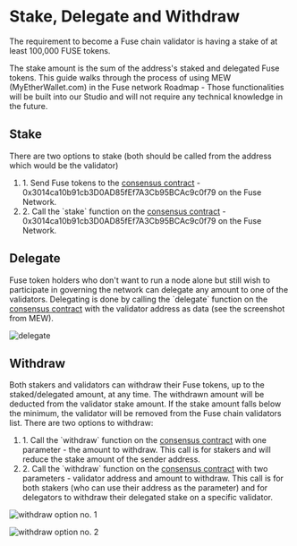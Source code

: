 # Stake, Delegate and Withdraw

The requirement to become a Fuse chain validator is having a stake of at least 100,000 FUSE tokens.&#x20;

The stake amount is the sum of the address's staked and delegated Fuse tokens. This guide walks through the process of using MEW (MyEtherWallet.com) in the Fuse network Roadmap - Those functionalities will be built into our Studio and will not require any technical knowledge in the future.

## Stake <a href="#stake" id="stake"></a>

There are two options to stake (both should be called from the address which would be the validator)

1. 1\. Send Fuse tokens to the [consensus contract](https://explorer.fuse.io/address/0x3014ca10b91cb3d0ad85fef7a3cb95bcac9c0f79) - 0x3014ca10b91cb3D0AD85fEf7A3Cb95BCAc9c0f79 on the Fuse Network.
2. 2\. Call the \`stake\` function on the [consensus contract](https://explorer.fuse.io/address/0x3014ca10b91cb3d0ad85fef7a3cb95bcac9c0f79) - 0x3014ca10b91cb3D0AD85fEf7A3Cb95BCAc9c0f79 on the Fuse Network.

## Delegate <a href="#delegate" id="delegate"></a>

Fuse token holders who don't want to run a node alone but still wish to participate in governing the network can delegate any amount to one of the validators. Delegating is done by calling the \`delegate\` function on the [consensus contract](https://explorer.fuse.io/address/0x3014ca10b91cb3d0ad85fef7a3cb95bcac9c0f79) with the validator address as data (see the screenshot from MEW).

![delegate](https://3886961007-files.gitbook.io/\~/files/v0/b/gitbook-x-prod.appspot.com/o/spaces%2F-MQROvzQPC4eD8u5AQhv%2Fuploads%2FfW2bi43f3TMgmwzi7wSZ%2Fimage.png?alt=media\&token=f30eb8a1-ff40-4f1e-9f73-89466ea2c83e)

## Withdraw <a href="#withdraw" id="withdraw"></a>

Both stakers and validators can withdraw their Fuse tokens, up to the staked/delegated amount, at any time. The withdrawn amount will be deducted from the validator stake amount. If the stake amount falls below the minimum, the validator will be removed from the Fuse chain validators list. There are two options to withdraw:

1. 1\. Call the \`withdraw\` function on the [consensus contract](https://explorer.fuse.io/address/0x3014ca10b91cb3d0ad85fef7a3cb95bcac9c0f79) with one parameter - the amount to withdraw. This call is for stakers and will reduce the stake amount of the sender address.
2. 2\. Call the \`withdraw\` function on the [consensus contract](https://explorer.fuse.io/address/0x3014ca10b91cb3d0ad85fef7a3cb95bcac9c0f79) with two parameters - validator address and amount to withdraw. This call is for both stakers (who can use their address as the parameter) and for delegators to withdraw their delegated stake on a specific validator.

![withdraw option no. 1](https://3886961007-files.gitbook.io/\~/files/v0/b/gitbook-x-prod.appspot.com/o/spaces%2F-MQROvzQPC4eD8u5AQhv%2Fuploads%2FyBpFV4W9N9vgpGyFEr76%2Fimage.png?alt=media\&token=0f715110-4b8d-4a35-81a6-93383d903f42)

![withdraw option no. 2](https://3886961007-files.gitbook.io/\~/files/v0/b/gitbook-x-prod.appspot.com/o/spaces%2F-MQROvzQPC4eD8u5AQhv%2Fuploads%2FTGmteQzEhEXuDVbibfVt%2Fimage.png?alt=media\&token=84a4f2a6-3c5e-41d7-b427-a845db9f82d2)
